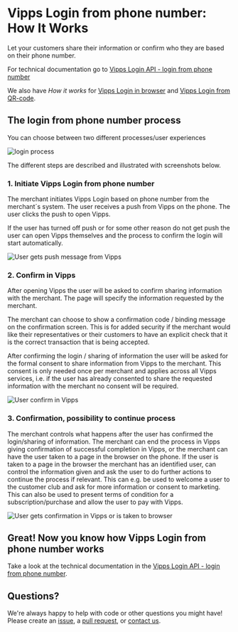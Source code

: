 # Vipps Login from phone number: How It Works

Let your customers share their information or confirm who they are based on their phone number.

For technical documentation go to
[Vipps Login API - login from phone number](https://github.com/vippsas/vipps-login-api/blob/master/vipps-login-api.md#vipps-login-from-phone-number)

We also have _How it works_ for [Vipps Login in browser](https://github.com/vippsas/vipps-login-api/blob/master/vipps-login-api-howitworks.md) and [Vipps Login from QR-code](https://github.com/vippsas/vipps-login-api/blob/master/vipps-login-from-QR-api-howitworks.md).

## The login from phone number process

You can choose between two different processes/user experiences

![login process](images/vipps-login-from-phone-number-process.png)

The different steps are described and illustrated with screenshots below.

### 1. Initiate Vipps Login from phone number

The merchant initiates Vipps Login based on phone number from the merchant´s system. The user receives a push from Vipps on the phone. The user clicks the push to open Vipps.

If the user has turned off push or for some other reason do not get push the user can open Vipps themselves and the process to confirm the login will start automatically.

![User gets push message from Vipps](images/vipps-login-phone-push.png)

### 2. Confirm in Vipps

After opening Vipps the user will be asked to confirm sharing information with the merchant. The page will specify the information requested by the merchant.

The merchant can choose to show a confirmation code / binding message on the confirmation screen. This is for added security if the merchant would like their representatives or their customers to have an explicit check that it is the correct transaction that is being accepted.

After confirming the login / sharing of information the user will be asked for the formal consent to share information from Vipps to the merchant. This consent is only needed once per merchant and applies across all Vipps services, i.e. if the user has already consented to share the requested information with the merchant no consent will be required.

![User confirm in Vipps](images/vipps-login-confirm.png)

### 3. Confirmation, possibility to continue process

The merchant controls what happens after the user has  confirmed the login/sharing of information. The merchant can end the process in Vipps giving confirmation of successful completion in Vipps, or the merchant can have the user taken to a page in the browser on the phone. If the user is taken to a page in the browser the merchant has an identified user, can control the information given and ask the user to do further actions to continue the process if relevant. This can e.g. be used to welcome a user to the customer club and ask for more information or consent to marketing. This can also be used to present terms of condition for a subscription/purchase and allow the user to pay with Vipps.

![User gets confirmation in Vipps or is taken to browser](images/vipps-login-confirmation.png)

## Great! Now you know how Vipps Login from phone number works

Take a look at the technical documentation in the [Vipps Login API - login from phone number](https://github.com/vippsas/vipps-login-api/blob/master/vipps-login-api.md#vipps-login-from-phone-number).

## Questions?

We're always happy to help with code or other questions you might have!
Please create an [issue](https://github.com/vippsas/vipps-login-api/issues),
a [pull request](https://github.com/vippsas/vipps-login-api/pulls),
or [contact us](https://github.com/vippsas/vipps-developers/blob/master/contact.md).
